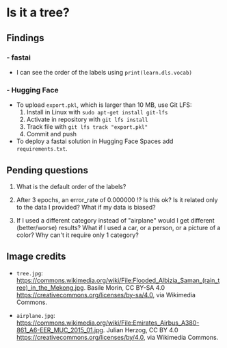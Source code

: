 # Is it a tree?

## Findings
### - fastai
- I can see the order of the labels using `print(learn.dls.vocab)`
### - Hugging Face
- To upload `export.pkl`, which is larger than 10 MB, use Git LFS:
    1. Install in Linux with `sudo apt-get install git-lfs`
    2. Activate in repository with `git lfs install`
    3. Track file with `git lfs track "export.pkl"`
    4. Commit and push
- To deploy a fastai solution in Hugging Face Spaces add `requirements.txt`.


## Pending questions
1) What is the default order of the labels?

2) After 3 epochs, an error_rate of 0.000000 !? Is this ok? 
Is it related only to the data I provided? What if my data is biased?

3) If I used a different category instead of "airplane" would I get different (better/worse) results? What if I used a car, or a person, or a picture of a color? Why can't it require only 1 category?

## Image credits
- `tree.jpg`: https://commons.wikimedia.org/wiki/File:Flooded_Albizia_Saman_(rain_tree)_in_the_Mekong.jpg. Basile Morin, CC BY-SA 4.0 <https://creativecommons.org/licenses/by-sa/4.0>, via Wikimedia Commons.

- `airplane.jpg`: https://commons.wikimedia.org/wiki/File:Emirates_Airbus_A380-861_A6-EER_MUC_2015_01.jpg. Julian Herzog, CC BY 4.0 <https://creativecommons.org/licenses/by/4.0>, via Wikimedia Commons.